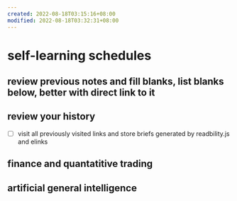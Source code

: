 ```yaml
---
created: 2022-08-18T03:15:16+08:00
modified: 2022-08-18T03:32:31+08:00
---
```


# self-learning schedules

## review previous notes and fill blanks, list blanks below, better with direct link to it

## review your history
- [ ] visit all previously visited links and store briefs generated by readbility.js and elinks

## finance and quantatitive trading

## artificial general intelligence
